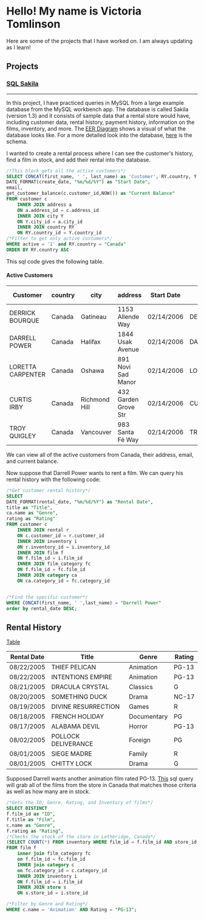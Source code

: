 # Hello! My name is Victoria Tomlinson   
Here are some of the projects that I have worked on. I am always updating as I learn!  
## Projects   
### [SQL Sakila](/SakilaSQL/)  
---   
In this project, I have practiced queries in MySQL from a large example database from the MySQL workbench app. The database is called Sakila (version 1.3) and it consists of sample data that a rental store would have, including customer data, rental history, payment history, information on the films, inventory, and more. The [EER Diagram](/SakilaSQL/Sakila_EER_Diagram.png) shows a visual of what the database looks like. For a more detailed look into the database, [here](/SakilaSQL/sakila-schema.sql) is the schema.  

I wanted to create a rental process where I can see the customer's history, find a film in stock, and add their rental into the database.

```sql
/*This block gets all the active customers*/
SELECT CONCAT(first_name, ' ', last_name) as 'Customer', RY.country, Y.city, a.address,
DATE_FORMAT(create_date, "%m/%d/%Y") as "Start Date",
email,
get_customer_balance(c.customer_id,NOW()) as "Current Balance"
FROM customer c
    INNER JOIN address a 
    ON a.address_id = c.address_id
    INNER JOIN city Y
    ON Y.city_id = a.city_id
    INNER JOIN country RY
    ON RY.country_id = Y.country_id
/*Filter to get only active customers*/
WHERE active = '1' and RY.country = "Canada"
ORDER BY RY.country ASC
```
This sql code gives the following table. 
#### Active Customers

| Customer | country | city | address | Start Date | email | Current Balance |
| --- | --- | --- | --- | --- | --- | --- |
| DERRICK BOURQUE | Canada | Gatineau | 1153 Allende Way | 02/14/2006 | DERRICK.BOURQUE@saki | 0.00 |
| DARRELL POWER | Canada | Halifax | 1844 Usak Avenue | 02/14/2006 | DARRELL.POWER@sakila | 0.00 |
| LORETTA CARPENTER | Canada | Oshawa | 891 Novi Sad Manor | 02/14/2006 | LORETTA.CARPENTER@sa | 0.00 |
| CURTIS IRBY | Canada | Richmond Hill | 432 Garden Grove Str | 02/14/2006 | CURTIS.IRBY@sakilacu | 0.00 |
| TROY QUIGLEY | Canada | Vancouver | 983 Santa Fé Way | 02/14/2006 | TROY.QUIGLEY@sakilac | 0.00 |

We can view all of the active customers from Canada, their address, email, and current balance.

Now suppose that Darrell Power wants to rent a film. We can query his rental history with the following code:
```sql
/*Get customer rental history*/
SELECT 
DATE_FORMAT(rental_date, "%m/%d/%Y") as "Rental Date",
title as "Title",
ca.name as "Genre",
rating as "Rating"
FROM customer c
    INNER JOIN rental r
    ON c.customer_id = r.customer_id
    INNER JOIN inventory i
    ON r.inventory_id = i.inventory_id
    INNER JOIN film f
    ON f.film_id = i.film_id
    INNER JOIN film_category fc
    ON f.film_id = fc.film_id
    INNER JOIN category ca
    ON ca.category_id = fc.category_id


/*Find the specific customer*/
WHERE CONCAT(first_name, ' ',last_name) = "Darrell Power"
order by rental_date DESC;
```


## Rental History 
[Table](/SakilaSQL/Rental_History.csv)

| Rental Date | Title | Genre | Rating |
| --- | --- | --- | --- |
| 08/22/2005 | THIEF PELICAN | Animation | PG-13 |
| 08/22/2005 | INTENTIONS EMPIRE | Animation | PG-13 |
| 08/21/2005 | DRACULA CRYSTAL | Classics | G |
| 08/20/2005 | SOMETHING DUCK | Drama | NC-17 |
| 08/19/2005 | DIVINE RESURRECTION | Games | R |
| 08/18/2005 | FRENCH HOLIDAY | Documentary | PG |
| 08/17/2005 | ALABAMA DEVIL | Horror | PG-13 |
| 08/02/2005 | POLLOCK DELIVERANCE | Foreign | PG |
| 08/01/2005 | SIEGE MADRE | Family | R |
| 08/01/2005 | CHITTY LOCK | Drama | G |

Supposed Darrell wants another animation film rated PG-13. [This](/SakilaSQL/Films.sql) sql query will grab all of the films from the store in Canada that matches those criteria as well as how many are in stock. 

```sql
/*Gets the ID, Genre, Rating, and Inventory of films*/
SELECT DISTINCT
f.film_id as "ID",
f.title as "Film",
c.name as "Genre",
f.rating as "Rating",
/*Checks the stock of the store in Lethbridge, Canada*/
(SELECT COUNT(*) FROM inventory WHERE film_id = f.film_id AND store_id = 1) AS "Stock"
FROM film f 
    inner join film_category fc
    on f.film_id = fc.film_id
    INNER join category c
    on fc.category_id = c.category_id
    INNER JOIN inventory i 
    ON f.film_id = i.film_id
    INNER JOIN store s
    ON s.store_id = i.store_id

/*Filter by Genre and Rating*/
WHERE c.name = 'Animation' AND Rating = "PG-13";
```


